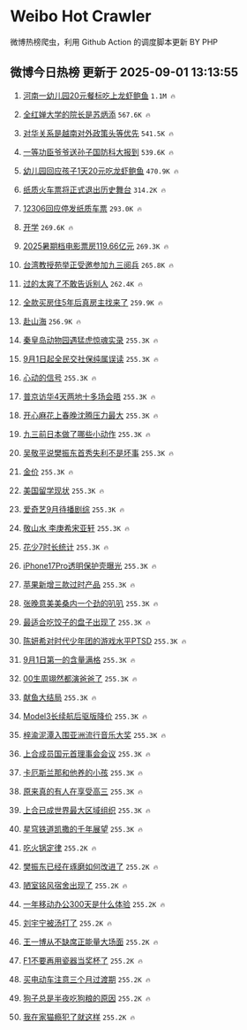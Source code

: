 # Weibo Hot Crawler 



微博热榜爬虫，利用 Github Action 的调度脚本更新 BY PHP 


## 微博今日热榜 更新于 2025-09-01 13:13:55 
1. [河南一幼儿园20元餐标吃上龙虾鲍鱼](https://s.weibo.com/weibo?q=%23%E6%B2%B3%E5%8D%97%E4%B8%80%E5%B9%BC%E5%84%BF%E5%9B%AD20%E5%85%83%E9%A4%90%E6%A0%87%E5%90%83%E4%B8%8A%E9%BE%99%E8%99%BE%E9%B2%8D%E9%B1%BC%23&t=31&band_rank=1&Refer=top) `1.1M 🔥` 

1. [全红婵大学的院长是苏炳添](https://s.weibo.com/weibo?q=%23%E5%85%A8%E7%BA%A2%E5%A9%B5%E5%A4%A7%E5%AD%A6%E7%9A%84%E9%99%A2%E9%95%BF%E6%98%AF%E8%8B%8F%E7%82%B3%E6%B7%BB%23&t=31&band_rank=2&Refer=top) `567.6K 🔥` 

1. [对华关系是越南对外政策头等优先](https://s.weibo.com/weibo?q=%23%E5%AF%B9%E5%8D%8E%E5%85%B3%E7%B3%BB%E6%98%AF%E8%B6%8A%E5%8D%97%E5%AF%B9%E5%A4%96%E6%94%BF%E7%AD%96%E5%A4%B4%E7%AD%89%E4%BC%98%E5%85%88%23&t=31&band_rank=3&Refer=top) `541.5K 🔥` 

1. [一等功臣爷爷送孙子国防科大报到](https://s.weibo.com/weibo?q=%23%E4%B8%80%E7%AD%89%E5%8A%9F%E8%87%A3%E7%88%B7%E7%88%B7%E9%80%81%E5%AD%99%E5%AD%90%E5%9B%BD%E9%98%B2%E7%A7%91%E5%A4%A7%E6%8A%A5%E5%88%B0%23&t=31&band_rank=4&Refer=top) `539.6K 🔥` 

1. [幼儿园回应孩子1天20元吃龙虾鲍鱼](https://s.weibo.com/weibo?q=%23%E5%B9%BC%E5%84%BF%E5%9B%AD%E5%9B%9E%E5%BA%94%E5%AD%A9%E5%AD%901%E5%A4%A920%E5%85%83%E5%90%83%E9%BE%99%E8%99%BE%E9%B2%8D%E9%B1%BC%23&t=31&band_rank=5&Refer=top) `470.9K 🔥` 

1. [纸质火车票将正式退出历史舞台](https://s.weibo.com/weibo?q=%23%E7%BA%B8%E8%B4%A8%E7%81%AB%E8%BD%A6%E7%A5%A8%E5%B0%86%E6%AD%A3%E5%BC%8F%E9%80%80%E5%87%BA%E5%8E%86%E5%8F%B2%E8%88%9E%E5%8F%B0%23&t=31&band_rank=6&Refer=top) `314.2K 🔥` 

1. [12306回应停发纸质车票](https://s.weibo.com/weibo?q=%2312306%E5%9B%9E%E5%BA%94%E5%81%9C%E5%8F%91%E7%BA%B8%E8%B4%A8%E8%BD%A6%E7%A5%A8%23&t=31&band_rank=7&Refer=top) `293.0K 🔥` 

1. [开学](https://s.weibo.com/weibo?q=%E5%BC%80%E5%AD%A6&t=31&band_rank=8&Refer=top) `269.6K 🔥` 

1. [2025暑期档电影票房119.66亿元](https://s.weibo.com/weibo?q=%232025%E6%9A%91%E6%9C%9F%E6%A1%A3%E7%94%B5%E5%BD%B1%E7%A5%A8%E6%88%BF119.66%E4%BA%BF%E5%85%83%23&t=31&band_rank=9&Refer=top) `269.3K 🔥` 

1. [台湾教授苑举正受邀参加九三阅兵](https://s.weibo.com/weibo?q=%23%E5%8F%B0%E6%B9%BE%E6%95%99%E6%8E%88%E8%8B%91%E4%B8%BE%E6%AD%A3%E5%8F%97%E9%82%80%E5%8F%82%E5%8A%A0%E4%B9%9D%E4%B8%89%E9%98%85%E5%85%B5%23&t=31&band_rank=10&Refer=top) `265.8K 🔥` 

1. [过的太爽了不敢告诉别人](https://s.weibo.com/weibo?q=%E8%BF%87%E7%9A%84%E5%A4%AA%E7%88%BD%E4%BA%86%E4%B8%8D%E6%95%A2%E5%91%8A%E8%AF%89%E5%88%AB%E4%BA%BA&t=31&band_rank=11&Refer=top) `262.4K 🔥` 

1. [全款买房住5年后真房主找来了](https://s.weibo.com/weibo?q=%23%E5%85%A8%E6%AC%BE%E4%B9%B0%E6%88%BF%E4%BD%8F5%E5%B9%B4%E5%90%8E%E7%9C%9F%E6%88%BF%E4%B8%BB%E6%89%BE%E6%9D%A5%E4%BA%86%23&t=31&band_rank=12&Refer=top) `259.9K 🔥` 

1. [赴山海](https://s.weibo.com/weibo?q=%E8%B5%B4%E5%B1%B1%E6%B5%B7&t=31&band_rank=13&Refer=top) `256.9K 🔥` 

1. [秦皇岛动物园遇猛虎惊魂实录](https://s.weibo.com/weibo?q=%E7%A7%A6%E7%9A%87%E5%B2%9B%E5%8A%A8%E7%89%A9%E5%9B%AD%E9%81%87%E7%8C%9B%E8%99%8E%E6%83%8A%E9%AD%82%E5%AE%9E%E5%BD%95&t=31&band_rank=14&Refer=top) `255.3K 🔥` 

1. [9月1日起全民交社保纯属误读](https://s.weibo.com/weibo?q=%239%E6%9C%881%E6%97%A5%E8%B5%B7%E5%85%A8%E6%B0%91%E4%BA%A4%E7%A4%BE%E4%BF%9D%E7%BA%AF%E5%B1%9E%E8%AF%AF%E8%AF%BB%23&t=31&band_rank=15&Refer=top) `255.3K 🔥` 

1. [心动的信号](https://s.weibo.com/weibo?q=%E5%BF%83%E5%8A%A8%E7%9A%84%E4%BF%A1%E5%8F%B7&t=31&band_rank=16&Refer=top) `255.3K 🔥` 

1. [普京访华4天两地十多场会晤](https://s.weibo.com/weibo?q=%23%E6%99%AE%E4%BA%AC%E8%AE%BF%E5%8D%8E4%E5%A4%A9%E4%B8%A4%E5%9C%B0%E5%8D%81%E5%A4%9A%E5%9C%BA%E4%BC%9A%E6%99%A4%23&t=31&band_rank=17&Refer=top) `255.3K 🔥` 

1. [开心麻花上春晚沈腾压力最大](https://s.weibo.com/weibo?q=%E5%BC%80%E5%BF%83%E9%BA%BB%E8%8A%B1%E4%B8%8A%E6%98%A5%E6%99%9A%E6%B2%88%E8%85%BE%E5%8E%8B%E5%8A%9B%E6%9C%80%E5%A4%A7&t=31&band_rank=18&Refer=top) `255.3K 🔥` 

1. [九三前日本做了哪些小动作](https://s.weibo.com/weibo?q=%23%E4%B9%9D%E4%B8%89%E5%89%8D%E6%97%A5%E6%9C%AC%E5%81%9A%E4%BA%86%E5%93%AA%E4%BA%9B%E5%B0%8F%E5%8A%A8%E4%BD%9C%23&t=31&band_rank=19&Refer=top) `255.3K 🔥` 

1. [吴敬平说樊振东首秀失利不是坏事](https://s.weibo.com/weibo?q=%23%E5%90%B4%E6%95%AC%E5%B9%B3%E8%AF%B4%E6%A8%8A%E6%8C%AF%E4%B8%9C%E9%A6%96%E7%A7%80%E5%A4%B1%E5%88%A9%E4%B8%8D%E6%98%AF%E5%9D%8F%E4%BA%8B%23&t=31&band_rank=20&Refer=top) `255.3K 🔥` 

1. [金价](https://s.weibo.com/weibo?q=%E9%87%91%E4%BB%B7&t=31&band_rank=21&Refer=top) `255.3K 🔥` 

1. [美国留学现状](https://s.weibo.com/weibo?q=%E7%BE%8E%E5%9B%BD%E7%95%99%E5%AD%A6%E7%8E%B0%E7%8A%B6&t=31&band_rank=22&Refer=top) `255.3K 🔥` 

1. [爱奇艺9月待播剧综](https://s.weibo.com/weibo?q=%23%E7%88%B1%E5%A5%87%E8%89%BA9%E6%9C%88%E5%BE%85%E6%92%AD%E5%89%A7%E7%BB%BC%23&t=31&band_rank=23&Refer=top) `255.3K 🔥` 

1. [敬山水 李庚希宋亚轩](https://s.weibo.com/weibo?q=%E6%95%AC%E5%B1%B1%E6%B0%B4%20%E6%9D%8E%E5%BA%9A%E5%B8%8C%E5%AE%8B%E4%BA%9A%E8%BD%A9&t=31&band_rank=24&Refer=top) `255.3K 🔥` 

1. [花少7时长统计](https://s.weibo.com/weibo?q=%23%E8%8A%B1%E5%B0%917%E6%97%B6%E9%95%BF%E7%BB%9F%E8%AE%A1%23&t=31&band_rank=25&Refer=top) `255.3K 🔥` 

1. [iPhone17Pro透明保护壳曝光](https://s.weibo.com/weibo?q=%23iPhone17Pro%E9%80%8F%E6%98%8E%E4%BF%9D%E6%8A%A4%E5%A3%B3%E6%9B%9D%E5%85%89%23&t=31&band_rank=26&Refer=top) `255.3K 🔥` 

1. [苹果新增三款过时产品](https://s.weibo.com/weibo?q=%23%E8%8B%B9%E6%9E%9C%E6%96%B0%E5%A2%9E%E4%B8%89%E6%AC%BE%E8%BF%87%E6%97%B6%E4%BA%A7%E5%93%81%23&t=31&band_rank=27&Refer=top) `255.3K 🔥` 

1. [张晚意美美桑内一个劲的叭叭](https://s.weibo.com/weibo?q=%E5%BC%A0%E6%99%9A%E6%84%8F%E7%BE%8E%E7%BE%8E%E6%A1%91%E5%86%85%E4%B8%80%E4%B8%AA%E5%8A%B2%E7%9A%84%E5%8F%AD%E5%8F%AD&t=31&band_rank=28&Refer=top) `255.3K 🔥` 

1. [最适合吃饺子的盘子出现了](https://s.weibo.com/weibo?q=%E6%9C%80%E9%80%82%E5%90%88%E5%90%83%E9%A5%BA%E5%AD%90%E7%9A%84%E7%9B%98%E5%AD%90%E5%87%BA%E7%8E%B0%E4%BA%86&t=31&band_rank=29&Refer=top) `255.3K 🔥` 

1. [陈妍希对时代少年团的游戏水平PTSD](https://s.weibo.com/weibo?q=%E9%99%88%E5%A6%8D%E5%B8%8C%E5%AF%B9%E6%97%B6%E4%BB%A3%E5%B0%91%E5%B9%B4%E5%9B%A2%E7%9A%84%E6%B8%B8%E6%88%8F%E6%B0%B4%E5%B9%B3PTSD&t=31&band_rank=30&Refer=top) `255.3K 🔥` 

1. [9月1日第一的含量满格](https://s.weibo.com/weibo?q=%239%E6%9C%881%E6%97%A5%E7%AC%AC%E4%B8%80%E7%9A%84%E5%90%AB%E9%87%8F%E6%BB%A1%E6%A0%BC%23&t=31&band_rank=31&Refer=top) `255.3K 🔥` 

1. [00生周翊然都演爸爸了](https://s.weibo.com/weibo?q=00%E7%94%9F%E5%91%A8%E7%BF%8A%E7%84%B6%E9%83%BD%E6%BC%94%E7%88%B8%E7%88%B8%E4%BA%86&t=31&band_rank=32&Refer=top) `255.3K 🔥` 

1. [献鱼大结局](https://s.weibo.com/weibo?q=%E7%8C%AE%E9%B1%BC%E5%A4%A7%E7%BB%93%E5%B1%80&t=31&band_rank=33&Refer=top) `255.3K 🔥` 

1. [Model3长续航后驱版降价](https://s.weibo.com/weibo?q=%23Model3%E9%95%BF%E7%BB%AD%E8%88%AA%E5%90%8E%E9%A9%B1%E7%89%88%E9%99%8D%E4%BB%B7%23&t=31&band_rank=34&Refer=top) `255.3K 🔥` 

1. [梓渝泥潭入围亚洲流行音乐大奖](https://s.weibo.com/weibo?q=%23%E6%A2%93%E6%B8%9D%E6%B3%A5%E6%BD%AD%E5%85%A5%E5%9B%B4%E4%BA%9A%E6%B4%B2%E6%B5%81%E8%A1%8C%E9%9F%B3%E4%B9%90%E5%A4%A7%E5%A5%96%23&t=31&band_rank=35&Refer=top) `255.3K 🔥` 

1. [上合成员国元首理事会会议](https://s.weibo.com/weibo?q=%23%E4%B8%8A%E5%90%88%E6%88%90%E5%91%98%E5%9B%BD%E5%85%83%E9%A6%96%E7%90%86%E4%BA%8B%E4%BC%9A%E4%BC%9A%E8%AE%AE%23&t=31&band_rank=36&Refer=top) `255.3K 🔥` 

1. [卡厄斯兰那和他养的小孩](https://s.weibo.com/weibo?q=%E5%8D%A1%E5%8E%84%E6%96%AF%E5%85%B0%E9%82%A3%E5%92%8C%E4%BB%96%E5%85%BB%E7%9A%84%E5%B0%8F%E5%AD%A9&t=31&band_rank=37&Refer=top) `255.3K 🔥` 

1. [原来真的有人在享受高三](https://s.weibo.com/weibo?q=%E5%8E%9F%E6%9D%A5%E7%9C%9F%E7%9A%84%E6%9C%89%E4%BA%BA%E5%9C%A8%E4%BA%AB%E5%8F%97%E9%AB%98%E4%B8%89&t=31&band_rank=38&Refer=top) `255.3K 🔥` 

1. [上合已成世界最大区域组织](https://s.weibo.com/weibo?q=%23%E4%B8%8A%E5%90%88%E5%B7%B2%E6%88%90%E4%B8%96%E7%95%8C%E6%9C%80%E5%A4%A7%E5%8C%BA%E5%9F%9F%E7%BB%84%E7%BB%87%23&t=31&band_rank=39&Refer=top) `255.3K 🔥` 

1. [星穹铁道凯撒的千年展望](https://s.weibo.com/weibo?q=%E6%98%9F%E7%A9%B9%E9%93%81%E9%81%93%E5%87%AF%E6%92%92%E7%9A%84%E5%8D%83%E5%B9%B4%E5%B1%95%E6%9C%9B&t=31&band_rank=40&Refer=top) `255.3K 🔥` 

1. [吃火锅定律](https://s.weibo.com/weibo?q=%E5%90%83%E7%81%AB%E9%94%85%E5%AE%9A%E5%BE%8B&t=31&band_rank=41&Refer=top) `255.2K 🔥` 

1. [樊振东已经在琢磨如何改进了](https://s.weibo.com/weibo?q=%23%E6%A8%8A%E6%8C%AF%E4%B8%9C%E5%B7%B2%E7%BB%8F%E5%9C%A8%E7%90%A2%E7%A3%A8%E5%A6%82%E4%BD%95%E6%94%B9%E8%BF%9B%E4%BA%86%23&t=31&band_rank=42&Refer=top) `255.2K 🔥` 

1. [陋室铭风宿舍出现了](https://s.weibo.com/weibo?q=%E9%99%8B%E5%AE%A4%E9%93%AD%E9%A3%8E%E5%AE%BF%E8%88%8D%E5%87%BA%E7%8E%B0%E4%BA%86&t=31&band_rank=43&Refer=top) `255.2K 🔥` 

1. [一年移动办公300天是什么体验](https://s.weibo.com/weibo?q=%E4%B8%80%E5%B9%B4%E7%A7%BB%E5%8A%A8%E5%8A%9E%E5%85%AC300%E5%A4%A9%E6%98%AF%E4%BB%80%E4%B9%88%E4%BD%93%E9%AA%8C&t=31&band_rank=44&Refer=top) `255.2K 🔥` 

1. [刘宇宁被汤打了](https://s.weibo.com/weibo?q=%E5%88%98%E5%AE%87%E5%AE%81%E8%A2%AB%E6%B1%A4%E6%89%93%E4%BA%86&t=31&band_rank=45&Refer=top) `255.2K 🔥` 

1. [王一博从不缺席正能量大场面](https://s.weibo.com/weibo?q=%23%E7%8E%8B%E4%B8%80%E5%8D%9A%E4%BB%8E%E4%B8%8D%E7%BC%BA%E5%B8%AD%E6%AD%A3%E8%83%BD%E9%87%8F%E5%A4%A7%E5%9C%BA%E9%9D%A2%23&t=31&band_rank=46&Refer=top) `255.2K 🔥` 

1. [F1不要再用瓷器当奖杯了](https://s.weibo.com/weibo?q=F1%E4%B8%8D%E8%A6%81%E5%86%8D%E7%94%A8%E7%93%B7%E5%99%A8%E5%BD%93%E5%A5%96%E6%9D%AF%E4%BA%86&t=31&band_rank=47&Refer=top) `255.2K 🔥` 

1. [买电动车注意三个月过渡期](https://s.weibo.com/weibo?q=%23%E4%B9%B0%E7%94%B5%E5%8A%A8%E8%BD%A6%E6%B3%A8%E6%84%8F%E4%B8%89%E4%B8%AA%E6%9C%88%E8%BF%87%E6%B8%A1%E6%9C%9F%23&t=31&band_rank=48&Refer=top) `255.2K 🔥` 

1. [狗子总是半夜吃狗粮的原因](https://s.weibo.com/weibo?q=%E7%8B%97%E5%AD%90%E6%80%BB%E6%98%AF%E5%8D%8A%E5%A4%9C%E5%90%83%E7%8B%97%E7%B2%AE%E7%9A%84%E5%8E%9F%E5%9B%A0&t=31&band_rank=49&Refer=top) `255.2K 🔥` 

1. [我在家猫瘾犯了就这样](https://s.weibo.com/weibo?q=%23%E6%88%91%E5%9C%A8%E5%AE%B6%E7%8C%AB%E7%98%BE%E7%8A%AF%E4%BA%86%E5%B0%B1%E8%BF%99%E6%A0%B7%23&t=31&band_rank=50&Refer=top) `255.2K 🔥` 

